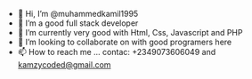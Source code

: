 - 👋 Hi, I’m @muhammedkamil1995
- 👀 I’m a good full stack developer
- 🌱 I’m currently very good with Html, Css, Javascript and PHP
- 💞️ I’m looking to collaborate on with good programers here
- 📫 How to reach me ... contac: +2349073606049 and kamzycoded@gmail.com

<!---
muhammedkamil1995/muhammedkamil1995 is a ✨ special ✨ repository because its `README.md` (this file) appears on your GitHub profile.
You can click the Preview link to take a look at your changes.
--->
